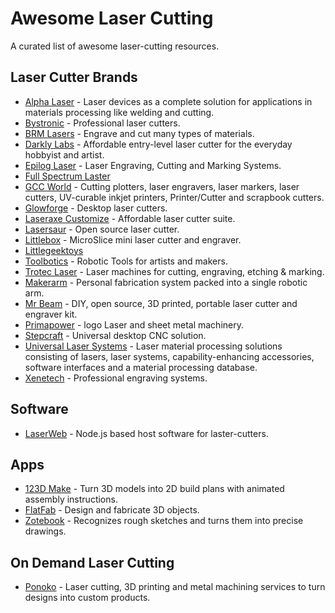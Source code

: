 # Awesome Laser Cutting

A curated list of awesome laser-cutting resources.


## Laser Cutter Brands

- [Alpha Laser](http://alphalaser.de) - Laser devices as a complete solution for applications in materials processing like welding and cutting.
- [Bystronic](http://bystronic.de/de/produkte/laserschneidsysteme) - Professional laser cutters.
- [BRM Lasers](http://brmlasers.eu) - Engrave and cut many types of materials.
- [Darkly Labs](https://darklylabs.com) - Affordable entry-level laser cutter for the everyday hobbyist and artist.
- [Epilog Laser](https://epiloglaser.com) - Laser Engraving, Cutting and Marking Systems.
- [Full Spectrum Laster](http://fslaser.com)
- [GCC World](http://gccworld.com) - Cutting plotters, laser engravers, laser markers, laser cutters, UV-curable inkjet printers, Printer/Cutter and scrapbook cutters.
- [Glowforge](https://glowforge.com) - Desktop laser cutters.
- [Laseraxe Customize](http://laseraxe-customize.com) - Affordable laser cutter suite.
- [Lasersaur](http://lasersaur.com) - Open source laser cutter.
- [Littlebox](http://thelittlebox.co) - MicroSlice mini laser cutter and engraver.
- [Littlegeektoys](http://littlegeektoys.com)
- [Toolbotics](http://toolbotics.com) - Robotic Tools for artists and makers.
- [Trotec Laser](http://troteclaser.com) - Laser machines for cutting, engraving, etching & marking.
- [Makerarm](http://makerarm.com) - Personal fabrication system packed into a single robotic arm.
- [Mr Beam](https://mr-beam.org) - DIY, open source, 3D printed, portable laser cutter and engraver kit.
- [Primapower](http://primapower.com) - logo Laser and sheet metal machinery.
- [Stepcraft](https://stepcraft.us) - Universal desktop CNC solution.
- [Universal Laser Systems](http://ulsinc.com) - Laser material processing solutions consisting of lasers, laser systems, capability-enhancing accessories, software interfaces and a material processing database.
- [Xenetech](http://xenetech.com) - Professional engraving systems.


## Software

- [LaserWeb](https://github.com/openhardwarecoza/LaserWeb) - Node.js based host software for laster-cutters.


## Apps

- [123D Make](http://www.123dapp.com/make) - Turn 3D models into 2D build plans with animated assembly instructions.
- [FlatFab](http://flatfab.com) - Design and fabricate 3D objects.
- [Zotebook] - Recognizes rough sketches and turns them into precise drawings.

[Zotebook]: https://zotebook.io


## On Demand Laser Cutting

- [Ponoko](https://ponoko.com) - Laser cutting, 3D printing and metal machining services to turn designs into custom products.
